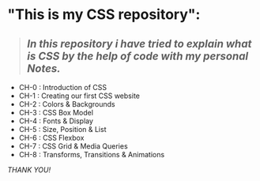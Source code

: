 # "This is my CSS repository":

> ## <i>In this repository i have tried to explain *what is CSS* by the help of **code** with my **personal Notes.**</i> 

* CH-0 : Introduction of CSS 
* CH-1 : Creating our first CSS website
* CH-2 : Colors & Backgrounds
* CH-3 : CSS Box Model
* CH-4 : Fonts & Display
* CH-5 : Size, Position & List
* CH-6 : CSS Flexbox
* CH-7 : CSS Grid & Media Queries
* CH-8 : Transforms, Transitions & Animations

<i>THANK YOU!</i>
